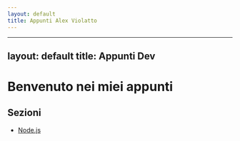 ```yaml
---
layout: default
title: Appunti Alex Violatto
---
```

---
layout: default
title: Appunti Dev
---

# Benvenuto nei miei appunti

## Sezioni

- [Node.js](node/index.md)
